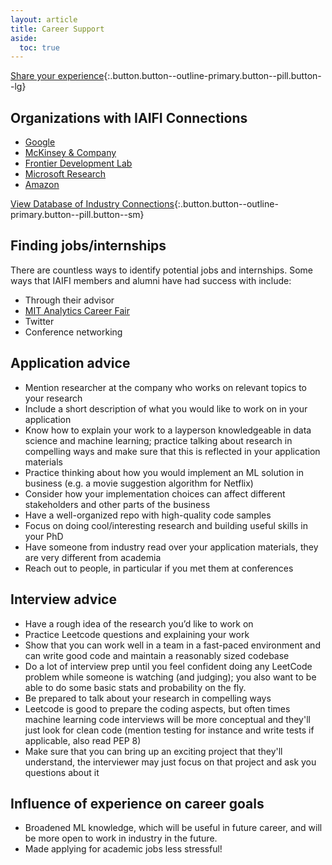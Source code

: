 ```yaml
---
layout: article
title: Career Support
aside:
  toc: true
---
```


[Share your experience](https://app.smartsheet.com/b/form/2899a807c8d848069a3eeb2ea35a3283){:.button.button--outline-primary.button--pill.button--lg}

## Organizations with IAIFI Connections

* [Google](https://careers.google.com)
* [McKinsey & Company](https://www.mckinsey.com/careers/search-jobs)
* [Frontier Development Lab](https://frontierdevelopmentlab.org)
* [Microsoft Research](https://www.microsoft.com/en-us/research/careers/)
* [Amazon](https://hiring.amazon.com/#/)

[View Database of Industry Connections](https://docs.google.com/spreadsheets/d/1j0KPXDCjGV8uboDOJeEJ1Rvk4W5X97jqgML2MxwBCw4/edit?usp=sharing){:.button.button--outline-primary.button--pill.button--sm}

## Finding jobs/internships

There are countless ways to identify potential jobs and internships. Some ways that IAIFI members and alumni have had success with include:
* Through their advisor
* [MIT Analytics Career Fair](https://www.analyticsfair.mit.edu/)
* Twitter
* Conference networking

## Application advice

* Mention researcher at the company who works on relevant topics to your research
* Include a short description of what you would like to work on in your application
* Know how to explain your work to a layperson knowledgeable in data science and machine learning; practice talking about research in compelling ways and make sure that this is reflected in your application materials
* Practice thinking about how you would implement an ML solution in business (e.g. a movie suggestion algorithm for Netflix)
* Consider how your implementation choices can affect different stakeholders and other parts of the business
* Have a well-organized repo with high-quality code samples
* Focus on doing cool/interesting research and building useful skills in your PhD
* Have someone from industry read over your application materials, they are very different from academia
* Reach out to people, in particular if you met them at conferences

## Interview advice

* Have a rough idea of the research you’d like to work on
* Practice Leetcode questions and explaining your work
* Show that you can work well in a team in a fast-paced environment and can write good code and maintain a reasonably sized codebase
* Do a lot of interview prep until you feel confident doing any LeetCode problem while someone is watching (and judging); you also want to be able to do some basic stats and probability on the fly. 
* Be prepared to talk about your research in compelling ways
* Leetcode is good to prepare the coding aspects, but often times machine learning code interviews will be more conceptual and they'll just look for clean code (mention testing for instance and write tests if applicable, also read PEP 8) 
* Make sure that you can bring up an exciting project that they'll understand, the interviewer may just focus on that project and ask you questions about it

## Influence of experience on career goals

* Broadened ML knowledge, which will be useful in future career, and will be more open to work in industry in the future. 
* Made applying for academic jobs less stressful!
